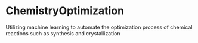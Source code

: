 # ChemistryOptimization
Utilizing machine learning to automate the optimization process of chemical reactions such as synthesis and crystallization

